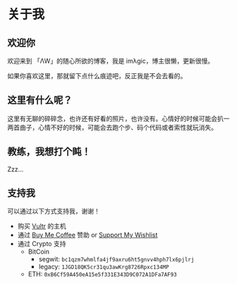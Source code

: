 # 关于我


## 欢迎你

欢迎来到 「ΛW」的随心所欲的博客，我是 imλgic，博主很懒，更新很慢。

如果你喜欢这里，那就留下点什么痕迹吧，反正我是不会去看的。

## 这里有什么呢？

这里有无聊的碎碎念，也许还有好看的照片，也许没有。心情好的时候可能会扒一两首曲子，心情不好的时候，可能会去跑个步、码个代码或者索性就玩消失。

## 教练，我想打个盹！

Zzz...

## 支持我

可以通过以下方式支持我，谢谢！

  - 购买 [Vultr](https://www.vultr.com/?ref=7210906) 的主机
  - 通过 [Buy Me Coffee](https://www.buymeacoffee.com/imagicw) 赞助 or [Support My Wishlist](https://www.buymeacoffee.com/imagicw/wishlist)
  - 通过 Crypto 支持
    - BitCoin
      - segwit: `bc1qzm7whmlfa4jf9axru6ht5gnvv4hph7lx6pjlrj`
      - legacy: `1JGD18QK5cr31qu3awKrg8726Rpxc134MP`
    - ETH: `0xB6Cf59A450eA15e5f331E343D9C072A1DFa7AF93`
